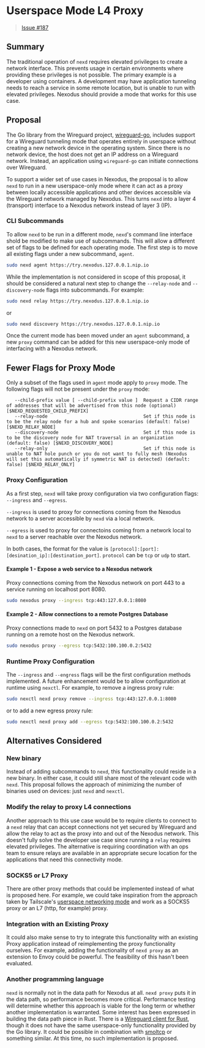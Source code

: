 # Userspace Mode L4 Proxy

> [Issue #187](https://github.com/nexodus-io/nexodus/issues/187)

## Summary

The traditional operation of `nexd` requires elevated privileges to create a network interface. This prevents usage in certain environments where providing these privileges is not possible. The primary example is a developer using containers. A development may have application tunneling needs to reach a service in some remote location, but is unable to run with elevated privileges. Nexodus should provide a mode that works for this use case.

## Proposal

The Go library from the Wireguard project, [wireguard-go](https://github.com/WireGuard/wireguard-go/), includes support for a Wireguard tunneling mode that operates entirely in userspace without creating a new network device in the operating system. Since there is no network device, the host does not get an IP address on a Wireguard network. Instead, an application using `wireguard-go` can initiate connections over Wireguard.

To support a wider set of use cases in Nexodus, the proposal is to allow `nexd` to run in a new userspace-only mode where it can act as a proxy between locally accessible applications and other devices accessible via the Wireguard network managed by Nexodus. This turns `nexd` into a layer 4 (transport) interface to a Nexodus network instead of layer 3 (IP).

### CLI Subcommands

To allow `nexd` to be run in a different mode, `nexd`'s command line interface shold be modified to make use of subcommands. This will allow a different set of flags to be defined for each operating mode. The first step is to move all existing flags under a new subcommand, `agent`.

```sh
sudo nexd agent https://try.nexodus.127.0.0.1.nip.io
```

While the implementation is not considered in scope of this proposal, it should be considered a natural next step to change the `--relay-node` and `--discovery-node` flags into subcommands. For example:

```sh
sudo nexd relay https://try.nexodus.127.0.0.1.nip.io
```

or

```sh
sudo nexd discovery https://try.nexodus.127.0.0.1.nip.io
```

Once the current mode has been moved under an `agent` subcommand, a new `proxy` command can be added for this new userspace-only mode of interfacing with a Nexodus network.

## Fewer Flags for Proxy Mode

Only a subset of the flags used in `agent` mode apply to `proxy` mode. The following flags will not be present under the `proxy` mode:

```text
   --child-prefix value [ --child-prefix value ]  Request a CIDR range of addresses that will be advertised from this node (optional) [$NEXD_REQUESTED_CHILD_PREFIX]
   --relay-node                                   Set if this node is to be the relay node for a hub and spoke scenarios (default: false) [$NEXD_RELAY_NODE]
   --discovery-node                               Set if this node is to be the discovery node for NAT traversal in an organization (default: false) [$NEXD_DISCOVERY_NODE]
   --relay-only                                   Set if this node is unable to NAT hole punch or you do not want to fully mesh (Nexodus will set this automatically if symmetric NAT is detected) (default: false) [$NEXD_RELAY_ONLY]
```

### Proxy Configuration

As a first step, `nexd` will take proxy configuration via two configuration flags: `--ingress` and `--egress`.

`--ingress` is used to proxy for connections coming from the Nexodus network to a server accessible by `nexd` via a local network.

`--egress` is used to proxy for connectoins coming from a network local to `nexd` to a server reachable over the Nexodus network.

In both cases, the format for the value is `[protocol]:[port]:[desination_ip]:[destination_port]`. `protocol` can be `tcp` or `udp` to start.

#### Example 1 - Expose a web service to a Nexodus network

Proxy connections coming from the Nexodus network on port 443 to a service running on localhost port 8080.

```sh
sudo nexodus proxy --ingress tcp:443:127.0.0.1:8080
```

#### Example 2 - Allow connections to a remote Postgres Database

Proxy connections made to `nexd` on port 5432 to a Postgres database running on a remote host on the Nexodus network.

```sh
sudo nexodus proxy --egress tcp:5432:100.100.0.2:5432
```

### Runtime Proxy Configuration

The `--ingress` and `--engress` flags will be the first configuration methods implemented. A future enhancement would be to allow configuration at runtime using `nexctl`. For example, to remove a ingress proxy rule:

```sh
sudo nexctl nexd proxy remove --ingress tcp:443:127.0.0.1:8080
```

or to add a new egress proxy rule:

```sh
sudo nexctl nexd proxy add --egress tcp:5432:100.100.0.2:5432
```

## Alternatives Considered

### New binary

Instead of adding subcommands to `nexd`, this functionality could reside in a new binary. In either case, it could still share most of the relevant code with `nexd`. This proposal follows the approach of minimizing the number of binaries used on devices: just `nexd` and `nexctl`.

### Modify the relay to proxy L4 connections

Another approach to this use case would be to require clients to connect to a `nexd` relay that can accept connections not yet secured by Wireguard and allow the relay to act as the proxy into and out of the Nexodus network. This doesn't fully solve the developer use case since running a `relay` requires elevated privileges. The alternative is requiring coordination with an ops team to ensure relays are available in an appropriate secure location for the applications that need this connectivity mode.

### SOCKS5 or L7 Proxy

There are other proxy methods that could be implemented instead of what is proposed here. For example, we could take inspiration from the approach taken by Tailscale's [userspace networking mode](https://tailscale.com/kb/1112/userspace-networking/) and work as a SOCKS5 proxy or an L7 (http, for example) proxy.

### Integration with an Existing Proxy

It could also make sense to try to integrate this functionality with an existing Proxy application instead of reimplementing the proxy functionality ourselves. For example, adding the functionality of `nexd proxy` as an extension to Envoy could be powerful. The feasibility of this hasn't been evaluated.

### Another programming language

`nexd` is normally not in the data path for Nexodus at all. `nexd proxy` puts it in the data path, so performance becomes more critical. Performance testing will determine whether this approach is viable for the long term or whether another implementation is warranted. Some interest has been expressed in building the data path piece in Rust. There is a [Wireguard client for Rust](https://github.com/cloudflare/boringtun), though it does not have the same userspace-only functionality provided by the Go library. It could be possible in combination with [smoltcp](https://github.com/smoltcp-rs/smoltcp) or something similar. At this time, no such implementation is proposed.

